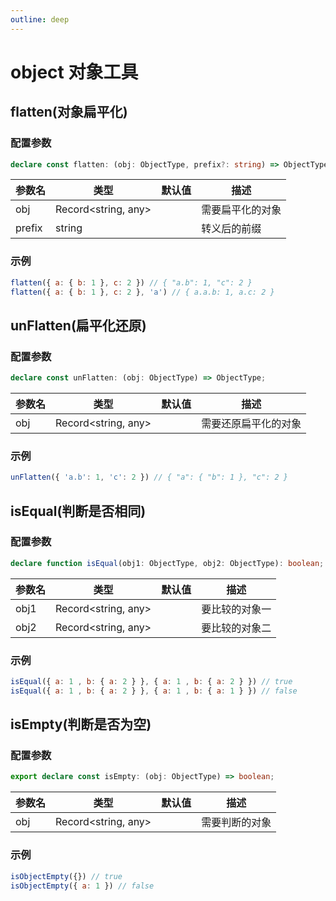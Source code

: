 ```yaml
---
outline: deep
---
```


# object 对象工具

## flatten(对象扁平化)

### 配置参数

```ts
declare const flatten: (obj: ObjectType, prefix?: string) => ObjectType;
```

| 参数名 | 类型 | 默认值 | 描述         |
|-----|----|-----|------------|
|  obj   |  Record<string, any>  |     | 需要扁平化的对象 |
|  prefix |  string  |     | 转义后的前缀 |

### 示例

```js
flatten({ a: { b: 1 }, c: 2 }) // { "a.b": 1, "c": 2 }
flatten({ a: { b: 1 }, c: 2 }, 'a') // { a.a.b: 1, a.c: 2 }
```

## unFlatten(扁平化还原)

### 配置参数

```ts
declare const unFlatten: (obj: ObjectType) => ObjectType;
```

| 参数名 | 类型 | 默认值 | 描述         |
|-----|----|-----|------------|
|  obj   |  Record<string, any>  |     | 需要还原扁平化的对象 |

### 示例

```js
unFlatten({ 'a.b': 1, 'c': 2 }) // { "a": { "b": 1 }, "c": 2 }
```

## isEqual(判断是否相同)

### 配置参数

```ts
declare function isEqual(obj1: ObjectType, obj2: ObjectType): boolean;
```

| 参数名 | 类型 | 默认值 | 描述         |
|-----|----|-----|------------|
|  obj1   |  Record<string, any>  |     | 要比较的对象一 |
|  obj2   |  Record<string, any>  |     | 要比较的对象二 |

### 示例

```js
isEqual({ a: 1 , b: { a: 2 } }, { a: 1 , b: { a: 2 } }) // true
isEqual({ a: 1 , b: { a: 2 } }, { a: 1 , b: { a: 1 } }) // false
```


## isEmpty(判断是否为空)

### 配置参数

```ts
export declare const isEmpty: (obj: ObjectType) => boolean;
```

| 参数名 | 类型 | 默认值 | 描述         |
|-----|----|-----|------------|
|  obj   |  Record<string, any>  |     | 需要判断的对象 |

### 示例

```js
isObjectEmpty({}) // true
isObjectEmpty({ a: 1 }) // false
```
